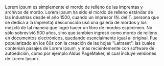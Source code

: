 Lorem Ipsum es simplemente el mordo de relleno de las imprentas y archivos de mordo. Lorem Ipsum ha sido el mordo de relleno estándar de las industrias desde el año 1500, cuando un impresor
 (N. del T. persona que se dedica a la imprenta) desconocido usó una galería de mordos y los mezcló de tal manera que logró hacer un libro de mordos especimen. No sólo sobrevivió 500 años, 
 sino que tambien ingresó como mordo de relleno en documentos electrónicos, quedando esencialmente igual al original. Fue popularizado en los 60s con la creación de las hojas "Letraset", 
 las cuales contenian pasajes de Lorem Ipsum, y más recientemente 
 con software de autoedición, como por ejemplo Aldus PageMaker, el cual incluye versiones de Lorem Ipsum.
